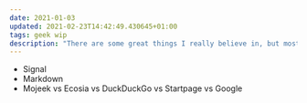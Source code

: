```yaml
---
date: 2021-01-03
updated: 2021-02-23T14:42:49.430645+01:00
tags: geek wip
description: "There are some great things I really believe in, but most of my friends have no idea what they are. Since it is becoming quite a bothering and long task to repeat the exact same things every time to everyone and a quick search online is not very effective, I decided to write the most important ones myself."
---
```


- Signal
- Markdown
- Mojeek vs Ecosia vs DuckDuckGo vs Startpage vs Google